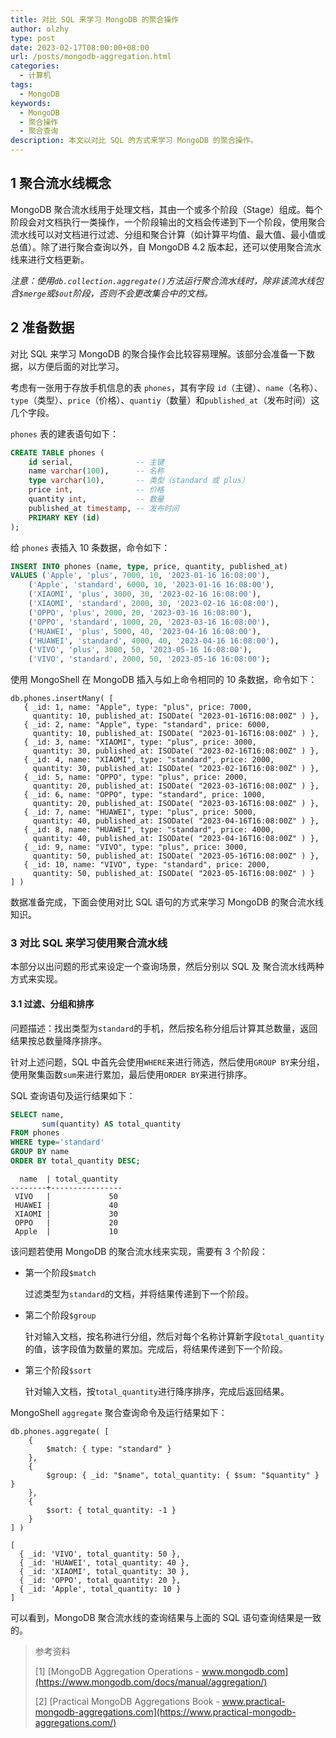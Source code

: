 ```yaml
---
title: 对比 SQL 来学习 MongoDB 的聚合操作
author: olzhy
type: post
date: 2023-02-17T08:00:00+08:00
url: /posts/mongodb-aggregation.html
categories:
  - 计算机
tags:
  - MongoDB
keywords:
  - MongoDB
  - 聚合操作
  - 聚合查询
description: 本文以对比 SQL 的方式来学习 MongoDB 的聚合操作。
---
```


## 1 聚合流水线概念

MongoDB 聚合流水线用于处理文档，其由一个或多个阶段（Stage）组成。每个阶段会对文档执行一类操作，一个阶段输出的文档会传递到下一个阶段，使用聚合流水线可以对文档进行过滤、分组和聚合计算（如计算平均值、最大值、最小值或总值）。除了进行聚合查询以外，自 MongoDB 4.2 版本起，还可以使用聚合流水线来进行文档更新。

_注意：使用`db.collection.aggregate()`方法运行聚合流水线时，除非该流水线包含`$merge`或`$out`阶段，否则不会更改集合中的文档。_

## 2 准备数据

对比 SQL 来学习 MongoDB 的聚合操作会比较容易理解。该部分会准备一下数据，以方便后面的对比学习。

考虑有一张用于存放手机信息的表 `phones`，其有字段 `id`（主键）、`name`（名称）、`type`（类型）、`price`（价格）、`quantiy`（数量）和`published_at`（发布时间）这几个字段。

`phones` 表的建表语句如下：

```sql
CREATE TABLE phones (
	id serial,              -- 主键
	name varchar(100),      -- 名称
	type varchar(10),       -- 类型（standard 或 plus）
	price int,              -- 价格
	quantity int,           -- 数量
	published_at timestamp, -- 发布时间
	PRIMARY KEY (id)
);
```

给 `phones` 表插入 10 条数据，命令如下：

```sql
INSERT INTO phones (name, type, price, quantity, published_at)
VALUES ('Apple', 'plus', 7000, 10, '2023-01-16 16:08:00'),
	('Apple', 'standard', 6000, 10, '2023-01-16 16:08:00'),
	('XIAOMI', 'plus', 3000, 30, '2023-02-16 16:08:00'),
	('XIAOMI', 'standard', 2000, 30, '2023-02-16 16:08:00'),
	('OPPO', 'plus', 2000, 20, '2023-03-16 16:08:00'),
	('OPPO', 'standard', 1000, 20, '2023-03-16 16:08:00'),
	('HUAWEI', 'plus', 5000, 40, '2023-04-16 16:08:00'),
	('HUAWEI', 'standard', 4000, 40, '2023-04-16 16:08:00'),
	('VIVO', 'plus', 3000, 50, '2023-05-16 16:08:00'),
	('VIVO', 'standard', 2000, 50, '2023-05-16 16:08:00');
```

使用 MongoShell 在 MongoDB 插入与如上命令相同的 10 条数据，命令如下：

```shell
db.phones.insertMany( [
   { _id: 1, name: "Apple", type: "plus", price: 7000,
     quantity: 10, published_at: ISODate( "2023-01-16T16:08:00Z" ) },
   { _id: 2, name: "Apple", type: "standard", price: 6000,
     quantity: 10, published_at: ISODate( "2023-01-16T16:08:00Z" ) },
   { _id: 3, name: "XIAOMI", type: "plus", price: 3000,
     quantity: 30, published_at: ISODate( "2023-02-16T16:08:00Z" ) },
   { _id: 4, name: "XIAOMI", type: "standard", price: 2000,
     quantity: 30, published_at: ISODate( "2023-02-16T16:08:00Z" ) },
   { _id: 5, name: "OPPO", type: "plus", price: 2000,
     quantity: 20, published_at: ISODate( "2023-03-16T16:08:00Z" ) },
   { _id: 6, name: "OPPO", type: "standard", price: 1000,
     quantity: 20, published_at: ISODate( "2023-03-16T16:08:00Z" ) },
   { _id: 7, name: "HUAWEI", type: "plus", price: 5000,
     quantity: 40, published_at: ISODate( "2023-04-16T16:08:00Z" ) },
   { _id: 8, name: "HUAWEI", type: "standard", price: 4000,
     quantity: 40, published_at: ISODate( "2023-04-16T16:08:00Z" ) },
   { _id: 9, name: "VIVO", type: "plus", price: 3000,
     quantity: 50, published_at: ISODate( "2023-05-16T16:08:00Z" ) },
   { _id: 10, name: "VIVO", type: "standard", price: 2000,
     quantity: 50, published_at: ISODate( "2023-05-16T16:08:00Z" ) }
] )
```

数据准备完成，下面会使用对比 SQL 语句的方式来学习 MongoDB 的聚合流水线知识。

### 3 对比 SQL 来学习使用聚合流水线

本部分以出问题的形式来设定一个查询场景，然后分别以 SQL 及 聚合流水线两种方式来实现。

#### 3.1 过滤、分组和排序

问题描述：找出类型为`standard`的手机，然后按名称分组后计算其总数量，返回结果按总数量降序排序。

针对上述问题，SQL 中首先会使用`WHERE`来进行筛选，然后使用`GROUP BY`来分组，使用聚集函数`sum`来进行累加，最后使用`ORDER BY`来进行排序。

SQL 查询语句及运行结果如下：

```sql
SELECT name,
       sum(quantity) AS total_quantity
FROM phones
WHERE type='standard'
GROUP BY name
ORDER BY total_quantity DESC;
```

```text
  name  | total_quantity
--------+----------------
 VIVO   |             50
 HUAWEI |             40
 XIAOMI |             30
 OPPO   |             20
 Apple  |             10
```

该问题若使用 MongoDB 的聚合流水线来实现，需要有 3 个阶段：

- 第一个阶段`$match`

  过滤类型为`standard`的文档，并将结果传递到下一个阶段。

- 第二个阶段`$group`

  针对输入文档，按名称进行分组，然后对每个名称计算新字段`total_quantity`的值，该字段值为数量的累加。完成后，将结果传递到下一个阶段。

- 第三个阶段`$sort`

  针对输入文档，按`total_quantity`进行降序排序，完成后返回结果。

MongoShell `aggregate` 聚合查询命令及运行结果如下：

```shell
db.phones.aggregate( [
    {
        $match: { type: "standard" }
    },
    {
        $group: { _id: "$name", total_quantity: { $sum: "$quantity" } }
    },
    {
        $sort: { total_quantity: -1 }
    }
] )
```

```text
[
  { _id: 'VIVO', total_quantity: 50 },
  { _id: 'HUAWEI', total_quantity: 40 },
  { _id: 'XIAOMI', total_quantity: 30 },
  { _id: 'OPPO', total_quantity: 20 },
  { _id: 'Apple', total_quantity: 10 }
]
```

可以看到，MongoDB 聚合流水线的查询结果与上面的 SQL 语句查询结果是一致的。

> 参考资料
>
> [1] [MongoDB Aggregation Operations - www.mongodb.com](https://www.mongodb.com/docs/manual/aggregation/)
>
> [2] [Practical MongoDB Aggregations Book - www.practical-mongodb-aggregations.com](https://www.practical-mongodb-aggregations.com/)
